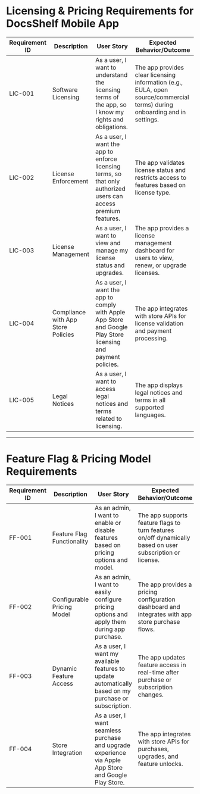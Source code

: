 # Licensing & Pricing Requirements for DocsShelf Mobile App

| Requirement ID | Description | User Story | Expected Behavior/Outcome |
|---|---|---|---|
| LIC-001 | Software Licensing | As a user, I want to understand the licensing terms of the app, so I know my rights and obligations. | The app provides clear licensing information (e.g., EULA, open source/commercial terms) during onboarding and in settings. |
| LIC-002 | License Enforcement | As a user, I want the app to enforce licensing terms, so that only authorized users can access premium features. | The app validates license status and restricts access to features based on license type. |
| LIC-003 | License Management | As a user, I want to view and manage my license status and upgrades. | The app provides a license management dashboard for users to view, renew, or upgrade licenses. |
| LIC-004 | Compliance with App Store Policies | As a user, I want the app to comply with Apple App Store and Google Play Store licensing and payment policies. | The app integrates with store APIs for license validation and payment processing. |
| LIC-005 | Legal Notices | As a user, I want to access legal notices and terms related to licensing. | The app displays legal notices and terms in all supported languages. |

---

# Feature Flag & Pricing Model Requirements

| Requirement ID | Description | User Story | Expected Behavior/Outcome |
|---|---|---|---|
| FF-001 | Feature Flag Functionality | As an admin, I want to enable or disable features based on pricing options and model. | The app supports feature flags to turn features on/off dynamically based on user subscription or license. |
| FF-002 | Configurable Pricing Model | As an admin, I want to easily configure pricing options and apply them during app purchase. | The app provides a pricing configuration dashboard and integrates with app store purchase flows. |
| FF-003 | Dynamic Feature Access | As a user, I want my available features to update automatically based on my purchase or subscription. | The app updates feature access in real-time after purchase or subscription changes. |
| FF-004 | Store Integration | As a user, I want seamless purchase and upgrade experience via Apple App Store and Google Play Store. | The app integrates with store APIs for purchases, upgrades, and feature unlocks. |
